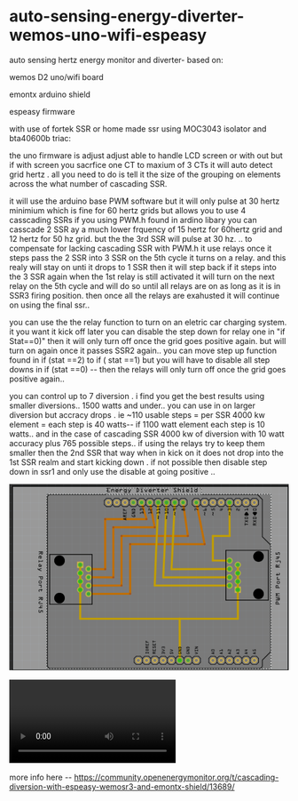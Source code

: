 # auto-sensing-energy-diverter-wemos-uno-wifi-espeasy

auto sensing   hertz  energy monitor  and diverter-  based on: 

wemos D2 uno/wifi  board

emontx arduino shield

espeasy firmware

with use of fortek SSR or home made ssr using MOC3043 isolator and bta40600b triac:

 the  uno firmware  is adjust adjust able to handle LCD screen or with out but if with screen you sacrfice one CT to maxium of 3 CTs
 it will auto detect  grid hertz .  all you need to do is tell it  the size of the grouping on elements across the what number of  cascading SSR.
 
 it will use  the arduino base PWM software  but it will only pulse at 30 hertz minimium which is fine for 60 hertz grids  but allows you to use 4 casscading  SSRs
 if you using PWM.h  found in ardino libary   you can casscade 2 SSR ay a much lower frquency  of 15 hertz for 60hertz grid and 12 hertz for  50 hz grid.   but the  the 3rd SSR will pulse at 30 hz.
..  to compensate for lacking cascading  SSR with PWM.h  it  use  relays once it steps pass the 2 SSR into 3 SSR  on the 5th cycle it turns on a relay.   and this  realy will stay on unti it drops to 1 SSR  then it will step back
if it steps into the  3 SSR again when  the  1st relay is still activated it will turn on the next relay on the 5th cycle  and  will do so until all relays are on  as long as it is in SSR3  firing position. then once all the relays are exahusted  it will continue on using the final ssr..

you can use the  the relay function to turn on an eletric car charging system.  it you want it  kick off later you can disable the step down for  relay one  in "if Stat==0)"    then it will only turn off once the grid goes positive again. but will  turn on again once it  passes  SSR2  again.. you can move   step up function found in if (stat ==2)  to  if ( stat ==1)   but you will have to disable all step downs in  if (stat ==0) --  then the relays will only turn off once the grid goes  positive again..

you can control up to 7 diversion .  i find you get the best results using smaller diversions.. 1500 watts and under.. you can use in on larger   diversion but accracy drops .  ie ~110 usable steps =  per SSR  4000 kw element =  each step is  40 watts--   if 1100 watt element  each step is 10 watts..  and in the case of cascading  SSR  4000 kw of diversion with 10 watt accuracy   plus 765 possible steps..    if using the relays  try to keep them smaller then the 2nd SSR that way  when in kick on it does not drop into the 1st SSR realm and start kicking down . if not possible then disable  step down in ssr1 and only use the  disable at  going positive ..



![daughter shield for emontx shield ](https://github.com/krywenko/energy-monitor-and-diverter-espeasy/blob/master/energydivertershield.png)


![movie of data sent to the espeasy firmware](https://raw.githubusercontent.com/krywenko/energy-monitor-and-diverter-espeasy/master/simplescreenrecorder-111.mp4)


 
more info here -- https://community.openenergymonitor.org/t/cascading-diversion-with-espeasy-wemosr3-and-emontx-shield/13689/
